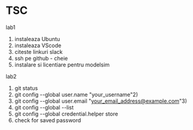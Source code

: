 # TSC

lab1
1. instaleaza Ubuntu
2. instaleaza VScode
3. citeste linkuri slack
4. ssh pe github - cheie
5. instalare si licentiare pentru modelsim


lab2
1. git status
2. git config --global user.name "your_username"2)
3. git config --global user.email "your_email_address@example.com"3) 
4. git config --global --list
5. git config --global credential.helper store
6. check for saved password